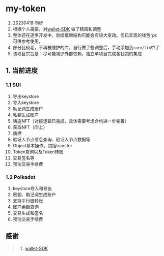 # my-token
1. 20230418 同步
2. 根据个人需要，对[wallet-SDK](https://github.com/coming-chat/wallet-SDK.git) 做了精简和调整
3. 整体还在逐步开发中，后续框架结构可能会有较大变动。但已实现的钱包rpc可供参考使用，
4. 部分比较老，不再被维护的库，自行做了些调整后，手动添加到`core/lib`中了
5. 该项目宗旨是：尽可能减少外部依赖，独立单项目完成各钱包的集成

## 1. 当前进度
### 1.1 SUI
1. 导出keystore
2. 导入keystore
3. 助记词生成账户
4. 私钥生成账户
5. 铸造NFT（对接逻辑已完成，具体需要考虑合约进一步完善）
6. 获取NFT（同上）
7. 质押
8. 验证人节点信息查询、验证人节点数据等
9. Object基本操作，包括transfer
10. Token查询以及Token转账
11. 交易签名等
12. 预估交易手续费

### 1.2 Polkadot
1. keystore导入和导出
2. 密钥、助记词生成账户
3. 支持平行链转账
4. 账户余额查询
5. 交易生成和签名
6. 预估交易手续费


## 感谢
> 1. [wallet-SDK](https://github.com/coming-chat/wallet-SDK.git)


